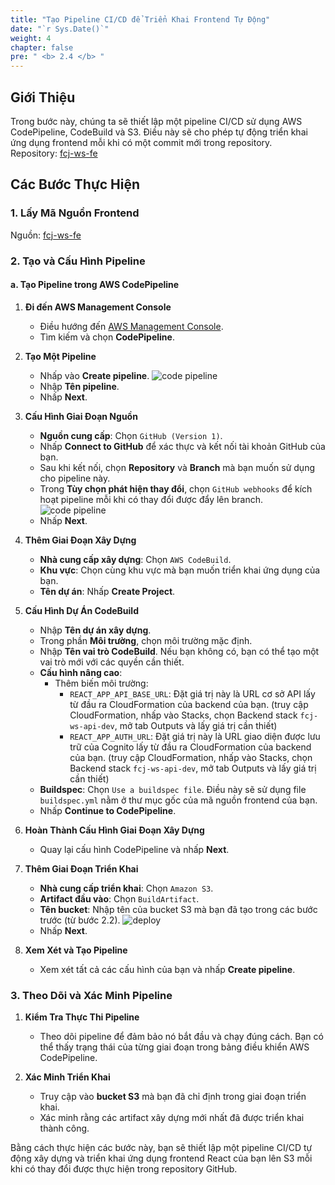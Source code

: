 ```yaml
---
title: "Tạo Pipeline CI/CD để Triển Khai Frontend Tự Động"
date: "`r Sys.Date()`"
weight: 4
chapter: false
pre: " <b> 2.4 </b> "
---
```


## Giới Thiệu

Trong bước này, chúng ta sẽ thiết lập một pipeline CI/CD sử dụng AWS CodePipeline, CodeBuild và S3. Điều này sẽ cho phép tự động triển khai ứng dụng frontend mỗi khi có một commit mới trong repository.  
Repository: [fcj-ws-fe](https://github.com/dinhhung1598753/fcj-ws-fe)

## Các Bước Thực Hiện

### 1. **Lấy Mã Nguồn Frontend**

Nguồn: [fcj-ws-fe](https://github.com/dinhhung1598753/fcj-ws-fe)

### 2. **Tạo và Cấu Hình Pipeline**

#### a. **Tạo Pipeline trong AWS CodePipeline**

1. **Đi đến AWS Management Console**

   - Điều hướng đến [AWS Management Console](https://aws.amazon.com/console/).
   - Tìm kiếm và chọn **CodePipeline**.

2. **Tạo Một Pipeline**

   - Nhấp vào **Create pipeline**.
     ![code pipeline](/images/2.4/step1.codepipeline.png)
   - Nhập **Tên pipeline**.
   - Nhấp **Next**.

3. **Cấu Hình Giai Đoạn Nguồn**

   - **Nguồn cung cấp**: Chọn `GitHub (Version 1)`.
   - Nhấp **Connect to GitHub** để xác thực và kết nối tài khoản GitHub của bạn.
   - Sau khi kết nối, chọn **Repository** và **Branch** mà bạn muốn sử dụng cho pipeline này.
   - Trong **Tùy chọn phát hiện thay đổi**, chọn `GitHub webhooks` để kích hoạt pipeline mỗi khi có thay đổi được đẩy lên branch.
     ![code pipeline](/images/2.4/step2.codepipeline.png)
   - Nhấp **Next**.

4. **Thêm Giai Đoạn Xây Dựng**

   - **Nhà cung cấp xây dựng**: Chọn `AWS CodeBuild`.
   - **Khu vực**: Chọn cùng khu vực mà bạn muốn triển khai ứng dụng của bạn.
   - **Tên dự án**: Nhấp **Create Project**.

5. **Cấu Hình Dự Án CodeBuild**

   - Nhập **Tên dự án xây dựng**.
   - Trong phần **Môi trường**, chọn môi trường mặc định.
   - Nhập **Tên vai trò CodeBuild**. Nếu bạn không có, bạn có thể tạo một vai trò mới với các quyền cần thiết.
   - **Cấu hình nâng cao**:
     - Thêm biến môi trường:
       - `REACT_APP_API_BASE_URL`: Đặt giá trị này là URL cơ sở API lấy từ đầu ra CloudFormation của backend của bạn. (truy cập CloudFormation, nhấp vào Stacks, chọn Backend stack `fcj-ws-api-dev`, mở tab Outputs và lấy giá trị cần thiết)
       - `REACT_APP_AUTH_URL`: Đặt giá trị này là URL giao diện được lưu trữ của Cognito lấy từ đầu ra CloudFormation của backend của bạn. (truy cập CloudFormation, nhấp vào Stacks, chọn Backend stack `fcj-ws-api-dev`, mở tab Outputs và lấy giá trị cần thiết)
   - **Buildspec**: Chọn `Use a buildspec file`. Điều này sẽ sử dụng file `buildspec.yml` nằm ở thư mục gốc của mã nguồn frontend của bạn.
   - Nhấp **Continue to CodePipeline**.

6. **Hoàn Thành Cấu Hình Giai Đoạn Xây Dựng**

   - Quay lại cấu hình CodePipeline và nhấp **Next**.

7. **Thêm Giai Đoạn Triển Khai**

   - **Nhà cung cấp triển khai**: Chọn `Amazon S3`.
   - **Artifact đầu vào**: Chọn `BuildArtifact`.
   - **Tên bucket**: Nhập tên của bucket S3 mà bạn đã tạo trong các bước trước (từ bước 2.2).
     ![deploy](/images/2.4/deploy.codepipeline.png)
   - Nhấp **Next**.

8. **Xem Xét và Tạo Pipeline**
   - Xem xét tất cả các cấu hình của bạn và nhấp **Create pipeline**.

### 3. **Theo Dõi và Xác Minh Pipeline**

1. **Kiểm Tra Thực Thi Pipeline**

   - Theo dõi pipeline để đảm bảo nó bắt đầu và chạy đúng cách. Bạn có thể thấy trạng thái của từng giai đoạn trong bảng điều khiển AWS CodePipeline.

2. **Xác Minh Triển Khai**
   - Truy cập vào **bucket S3** mà bạn đã chỉ định trong giai đoạn triển khai.
   - Xác minh rằng các artifact xây dựng mới nhất đã được triển khai thành công.

Bằng cách thực hiện các bước này, bạn sẽ thiết lập một pipeline CI/CD tự động xây dựng và triển khai ứng dụng frontend React của bạn lên S3 mỗi khi có thay đổi được thực hiện trong repository GitHub.
